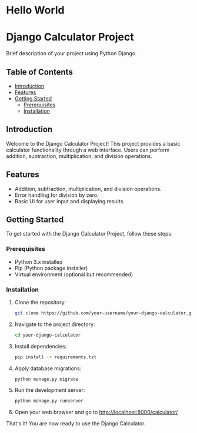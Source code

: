 <h1>Hello World</h1>

# Django Calculator Project

Brief description of your project using Python Django.

## Table of Contents

- [Introduction](#introduction)
- [Features](#features)
- [Getting Started](#getting-started)
  - [Prerequisites](#prerequisites)
  - [Installation](#installation)

## Introduction

Welcome to the Django Calculator Project! This project provides a basic calculator functionality through a web interface. Users can perform addition, subtraction, multiplication, and division operations.

## Features

- Addition, subtraction, multiplication, and division operations.
- Error handling for division by zero.
- Basic UI for user input and displaying results.

## Getting Started

To get started with the Django Calculator Project, follow these steps:

### Prerequisites

- Python 3.x installed
- Pip (Python package installer)
- Virtual environment (optional but recommended)

### Installation

1. Clone the repository:

    ```bash
    git clone https://github.com/your-username/your-django-calculator.git
    ```

2. Navigate to the project directory:

    ```bash
    cd your-django-calculator
    ```

3. Install dependencies:

    ```bash
    pip install -r requirements.txt
    ```

4. Apply database migrations:

    ```bash
    python manage.py migrate
    ```

5. Run the development server:

    ```bash
    python manage.py runserver
    ```

6. Open your web browser and go to [http://localhost:8000/calculator/](http://localhost:8000/calculator/)

That's it! You are now ready to use the Django Calculator.

